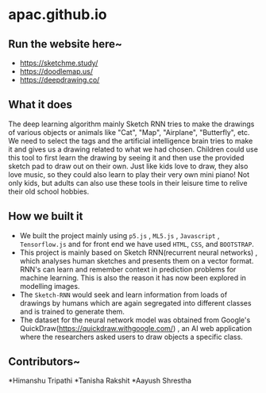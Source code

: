 # apac.github.io
## Run the website here~
* https://sketchme.study/
* https://doodlemap.us/
* https://deepdrawing.co/

## What it does
The deep learning algorithm mainly Sketch RNN tries to make the drawings of various objects or animals like "Cat", "Map", "Airplane", "Butterfly", etc. We need to select the tags and the artificial intelligence brain tries to make it and gives us a drawing related to what we had chosen. Children could use this tool to first learn the drawing by seeing it and then use the provided sketch pad to draw out on their own. Just like kids love to draw, they also love music, so they could also learn to play their very own mini piano! Not only kids, but adults can also use these tools in their leisure time to relive their old school hobbies.

## How we built it
* We built the project mainly using `p5.js` , `ML5.js` , `Javascript` , `Tensorflow.js` and for front end we have used `HTML`, `CSS`, and `BOOTSTRAP`.
* This project is mainly based on Sketch RNN(recurrent neural networks) , which analyses human sketches and presents them on a vector format. RNN's can learn and remember context in prediction problems for machine learning. This is also the reason it has now been explored in modelling images.
* The `Sketch-RNN` would seek and learn information from loads of drawings by humans which are again segregated into different classes and is trained to generate them.
* The dataset for the neural network model was obtained from Google's QuickDraw(https://quickdraw.withgoogle.com/) , an AI web application where the researchers asked users to draw objects a specific class.

## Contributors~
*Himanshu Tripathi
*Tanisha Rakshit
*Aayush Shrestha
